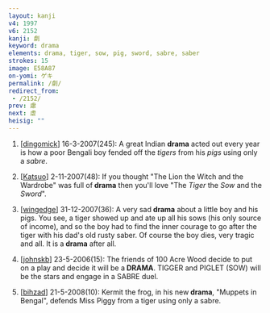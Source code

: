 ```yaml
---
layout: kanji
v4: 1997
v6: 2152
kanji: 劇
keyword: drama
elements: drama, tiger, sow, pig, sword, sabre, saber
strokes: 15
image: E58A87
on-yomi: ゲキ
permalink: /劇/
redirect_from:
 - /2152/
prev: 慮
next: 虐
heisig: ""
---
```


1) [<a href="http://kanji.koohii.com/profile/dingomick">dingomick</a>] 16-3-2007(245): A great Indian <strong>drama</strong> acted out every year is how a poor Bengali boy fended off the <em>tigers</em> from his <em>pigs</em> using only a <em>sabre</em>.

2) [<a href="http://kanji.koohii.com/profile/Katsuo">Katsuo</a>] 2-11-2007(48): If you thought &quot;The Lion the Witch and the Wardrobe&quot; was full of<strong> drama</strong> then you&#039;ll love &quot;The <em>Tiger</em> the <em>Sow</em> and the <em>Sword</em>&quot;.

3) [<a href="http://kanji.koohii.com/profile/wingedge">wingedge</a>] 31-12-2007(36): A very sad<strong> drama</strong> about a little boy and his pigs. You see, a tiger showed up and ate up all his sows (his only source of income), and so the boy had to find the inner courage to go after the tiger with his dad&#039;s old rusty saber. Of course the boy dies, very tragic and all. It is a<strong> drama</strong> after all.

4) [<a href="http://kanji.koohii.com/profile/johnskb">johnskb</a>] 23-5-2006(15): The friends of 100 Acre Wood decide to put on a play and decide it will be a<strong> DRAMA</strong>. TIGGER and PIGLET (SOW) will be the stars and engage in a SABRE duel.

5) [<a href="http://kanji.koohii.com/profile/bihzad">bihzad</a>] 21-5-2008(10): Kermit the frog, in his new<strong> drama</strong>, &quot;Muppets in Bengal&quot;, defends Miss Piggy from a tiger using only a sabre.

